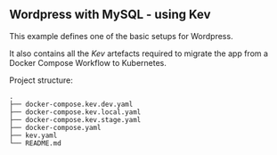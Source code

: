 ## Wordpress with MySQL - using Kev

This example defines one of the basic setups for Wordpress.

It also contains all the _Kev_ artefacts required to migrate the app from a Docker Compose Workflow to Kubernetes.

Project structure:
```
.
├── docker-compose.kev.dev.yaml
├── docker-compose.kev.local.yaml
├── docker-compose.kev.stage.yaml
├── docker-compose.yaml
├── kev.yaml
└── README.md
```
